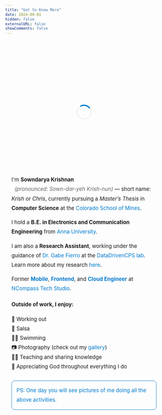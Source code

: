 ```yaml
---
title: "Get to Know More"
date: 2024-09-01
hidden: false
externalURL: false
showComments: false
---
```


<div style="max-width: 720px; margin: 0 auto; padding: 30px 0;">
    <!-- Image Loader -->
    <div id="image-loader" style="width: 100%; display: flex; justify-content: center; align-items: center; height: 400px;">
        <div class="spinner" style="border: 4px solid #f3f3f3; border-radius: 50%; border-top: 4px solid #007acc; width: 40px; height: 40px; animation: spin 2s linear infinite;"></div>
    </div>
    <div id="image-container" style="display: none; width: 100%; max-height: 400px; margin-bottom: 20px;">
        <img id="profile-image" src="/images/d.jpeg" alt="Sowndarya Krishnan" style="width: 100%; height: auto; object-fit: cover; object-position: center; border-radius: 12px; box-shadow: 0px 6px 12px rgba(0, 0, 0, 0.1);">
    </div>
    <div style="padding: 0 20px;">
        <p style="font-size: 1.05rem; line-height: 1.8em; margin: 0 0 15px 0;">
    I'm <strong>Sowndarya Krishnan</strong><span style="display: inline-block; margin-left: 10px; font-style: italic; color: #666;">(pronounced: Sown-dar-yeh Krish-nun)</span> — short name: <em>Krish</em> or <em>Chris</em>, currently pursuing a <em>Master’s Thesis</em> in <strong>Computer Science</strong> at the <a href="https://www.mines.edu/" style="color: #007acc; text-decoration: none;">Colorado School of Mines</a>.
</p>
        <p style="font-size: 1.05rem; line-height: 1.8em; margin: 0 0 15px 0;">
            I hold a <strong>B.E. in Electronics and Communication Engineering</strong> from <a href="https://www.annauniv.edu/" target="_blank" style="color: #007acc; text-decoration: none;">Anna University</a>.
        </p>
        <p style="font-size: 1.05rem; line-height: 1.8em; margin: 0 0 15px 0;">
    I am also a <strong>Research Assistant</strong>, working under the guidance of <a href="https://gtf.fyi/" style="color: #007acc; text-decoration: none;">Dr. Gabe Fierro</a> at the <a href="https://datadrivencps.github.io/website/" style="color: #007acc; text-decoration: none;">DataDrivenCPS lab</a>. Learn more about my research <a href="/research/" style="color: #007acc; text-decoration: none;">here</a>.
</p>
        <p style="font-size: 1.05rem; line-height: 1.8em; margin: 0 0 15px 0;">
            Former <strong style="color: #007acc;">Mobile</strong>, <strong style="color: #007acc;">Frontend</strong>, and <strong style="color: #007acc;">Cloud Engineer</strong> at <a href="https://ncompass.inc/" target="_blank" style="color: #007acc; text-decoration: none;">NCompass Tech Studio</a>.
        </p>
        <div style="font-size: 1.05rem; line-height: 1.8em; margin-top: 20px;">
            <strong>Outside of work, I enjoy:</strong>
            <ul style="list-style-type: none; padding-left: 0;">
                <li>💪 Working out</li>
                <li>💃 Salsa</li>
                <li>🏊‍♀️ Swimming</li>
                <li>📷 Photography (check out my <a href="/gallery/" style="color: #007acc; text-decoration: none;">gallery</a>)</li>
                <li>👩‍🏫 Teaching and sharing knowledge</li>
                <li>🙏 Appreciating God throughout everything I do</li>
            </ul>
        </div>
        <div style="margin-top: 30px; padding: 15px; border: 1px solid #007acc; border-radius: 10px;">
            <p style="font-size: 1.05rem; line-height: 1.8em; color: #007acc; margin: 0;">
                PS: One day you will see pictures of me doing all the above activities.
            </p>
        </div>
    </div>
</div>



<!-- JavaScript to handle image loading -->
<!-- JavaScript to handle image loading properly -->
<script>
  document.addEventListener('DOMContentLoaded', function() {
      const image = document.getElementById('profile-image');
      const loader = document.getElementById('image-loader');
      const container = document.getElementById('image-container');

      // Check if the image is cached and fully loaded already
      if (image.complete) {
          loader.style.display = 'none';
          container.style.display = 'block';
      } else {
          // If the image is not yet loaded
          image.onload = function() {
              loader.style.display = 'none'; // Hide the loader
              container.style.display = 'block'; // Show the image container
          };
      }
  });
</script>

<!-- Loader animation style -->
<style>
  @keyframes spin {
      0% { transform: rotate(0deg); }
      100% { transform: rotate(360deg); }
  }
  
  /* Ensure image is responsive and maintains proper aspect ratio */
  @media (max-width: 768px) {
    div[style*="max-width: 720px"] {
      padding: 0 10px; /* Slightly reduce padding on smaller screens */
    }

    div[style*="max-height: 400px"] {
      max-height: 250px; /* Adjust image height for smaller screens */
    }

    img {
      border-radius: 12px;
      box-shadow: 0px 4px 8px rgba(0, 0, 0, 0.1); /* Slightly reduced shadow on smaller screens */
    }

    div[style*="padding: 0 20px"] {
      padding: 0 15px; /* Slightly reduce padding for text */
    }
  }
</style>